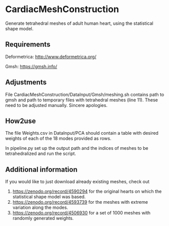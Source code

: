 # CardiacMeshConstruction
Generate tetrahedral meshes of adult human heart, using the statistical shape model.

## Requirements
Deformetrica: http://www.deformetrica.org/

Gmsh: https://gmsh.info/

## Adjustments
File CardiacMeshConstruction/DataInput/Gmsh/meshing.sh contains path to gmsh and path to temporary files with
tetrahedral meshes (line 11). These need to be adjusted manually. Sincere apologies.

## How2use
The file Weights.csv in DataInput/PCA should contain a table with desired weights of each of the 18 modes
provided as rows.

In pipeline.py set up the output path and the indices of meshes to be tetrahedralized and run the script.

## Additional information
If you would like to just download already existing meshes, check out

1. https://zenodo.org/record/4590294 for the original hearts on which the statistical shape model was based.
2. https://zenodo.org/record/4593739 for the meshes with extreme variation along the modes.
3. https://zenodo.org/record/4506930 for a set of 1000 meshes with randomly generated weights.